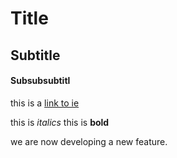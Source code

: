 # Title

## Subtitle

#### Subsubsubtitl

this is a [link to ie](https://www.ie.edu/)

this is *italics* this is **bold**

we are now developing a new feature. 
